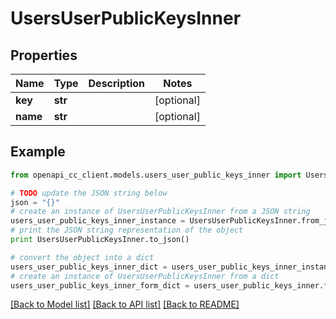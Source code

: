 # UsersUserPublicKeysInner


## Properties
Name | Type | Description | Notes
------------ | ------------- | ------------- | -------------
**key** | **str** |  | [optional] 
**name** | **str** |  | [optional] 

## Example

```python
from openapi_cc_client.models.users_user_public_keys_inner import UsersUserPublicKeysInner

# TODO update the JSON string below
json = "{}"
# create an instance of UsersUserPublicKeysInner from a JSON string
users_user_public_keys_inner_instance = UsersUserPublicKeysInner.from_json(json)
# print the JSON string representation of the object
print UsersUserPublicKeysInner.to_json()

# convert the object into a dict
users_user_public_keys_inner_dict = users_user_public_keys_inner_instance.to_dict()
# create an instance of UsersUserPublicKeysInner from a dict
users_user_public_keys_inner_form_dict = users_user_public_keys_inner.from_dict(users_user_public_keys_inner_dict)
```
[[Back to Model list]](../README.md#documentation-for-models) [[Back to API list]](../README.md#documentation-for-api-endpoints) [[Back to README]](../README.md)


